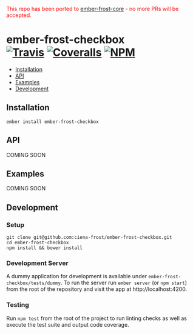 [ember-frost-core]: https://github.com/ciena-frost/ember-frost-core

<span style="color: red">This repo has been ported to</span> [ember-frost-core] <span style="color: red"> - no more PRs will be accepted.</span>

[ci-img]: https://img.shields.io/travis/ciena-frost/ember-frost-checkbox.svg "Travis CI Build Status"
[ci-url]: https://travis-ci.org/ciena-frost/ember-frost-checkbox

[cov-img]: https://img.shields.io/coveralls/ciena-frost/ember-frost-checkbox.svg "Coveralls Code Coverage"
[cov-url]: https://coveralls.io/github/ciena-frost/ember-frost-checkbox

[npm-img]: https://img.shields.io/npm/v/ember-frost-checkbox.svg "NPM Version"
[npm-url]: https://www.npmjs.com/package/ember-frost-checkbox

# ember-frost-checkbox <br /> [![Travis][ci-img]][ci-url] [![Coveralls][cov-img]][cov-url] [![NPM][npm-img]][npm-url]

 * [Installation](#installation)
 * [API](#api)
 * [Examples](#examples)
 * [Development](#development)

## Installation
```
ember install ember-frost-checkbox
```

## API

COMING SOON

## Examples

COMING SOON

## Development
### Setup
```
git clone git@github.com:ciena-frost/ember-frost-checkbox.git
cd ember-frost-checkbox
npm install && bower install
```

### Development Server
A dummy application for development is available under `ember-frost-checkbox/tests/dummy`.
To run the server run `ember server` (or `npm start`) from the root of the repository and
visit the app at http://localhost:4200.

### Testing
Run `npm test` from the root of the project to run linting checks as well as execute the test suite
and output code coverage.
